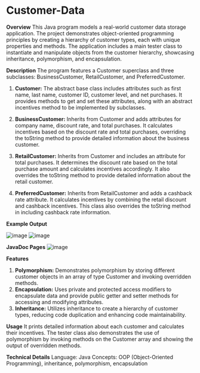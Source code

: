 ﻿# Customer-Data

**Overview**
This Java program models a real-world customer data storage application. The project demonstrates object-oriented programming principles by creating a hierarchy of customer types, each with unique properties and methods. The application includes a main tester class to instantiate and manipulate objects from the customer hierarchy, showcasing inheritance, polymorphism, and encapsulation.

**Description**
The program features a Customer superclass and three subclasses: 
BusinessCustomer, RetailCustomer, and PreferredCustomer. 

1. **Customer:** The abstract base class includes attributes such as first name, last name, customer ID, customer level, and net purchases.
  It provides methods to get and set these attributes, along with an abstract incentives method to be implemented by subclasses.

2. **BusinessCustomer:** Inherits from Customer and adds attributes for company name, discount rate, and total purchases.
     It calculates incentives based on the discount rate and total purchases, overriding the toString method to provide detailed information about the business customer.

3. **RetailCustomer:** Inherits from Customer and includes an attribute for total purchases.
     It determines the discount rate based on the total purchase amount and calculates incentives accordingly.
     It also overrides the toString method to provide detailed information about the retail customer.

4. **PreferredCustomer:** Inherits from RetailCustomer and adds a cashback rate attribute.
   It calculates incentives by combining the retail discount and cashback incentives.
  This class also overrides the toString method in including cashback rate information.

**Example Output**

![image](https://github.com/user-attachments/assets/60ae9d36-12b9-42d0-9afd-c81ab6645507)
![image](https://github.com/user-attachments/assets/ce7f5a3b-2c74-4677-b4e1-379497edab7c)

**JavaDoc Pages**
![image](https://github.com/user-attachments/assets/41655464-61b8-469d-b2ed-b0131712897d)


**Features**
1. **Polymorphism:** Demonstrates polymorphism by storing different customer objects in an array of type Customer and invoking overridden methods.
2. **Encapsulation:** Uses private and protected access modifiers to encapsulate data and provide public getter and setter methods for accessing and modifying attributes.
3. **Inheritance:** Utilizes inheritance to create a hierarchy of customer types, reducing code duplication and enhancing code maintainability.
   
**Usage**
It prints detailed information about each customer and calculates their incentives. 
The tester class also demonstrates the use of polymorphism by invoking methods on the Customer array and showing the output of overridden methods.

**Technical Details**
Language: Java
Concepts: OOP (Object-Oriented Programming), inheritance, polymorphism, encapsulation
